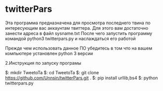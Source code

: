 # twitterPars
Эта программа предназначена для просмотра последнего твина по интересующим вас аккаунтам твиттера. 
Для этого вам достаточно занести адреса в файл sysname.txt
После чего запустить программу командой python3 twitterpars.py и наслаждаться его работой

Прежде чем использовать данное ПО убедитесь в том что на вашем компьютере установлен python 3 версии

2.Инструкция по запуску програмы

$: mkdir TweetoTa
$: cd TweetoTa
$: git clone https://github.com/Unnsin/twitterPars.git .
$: pip install urllib,bs4
$: python twitterpars.py
